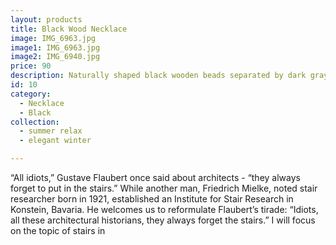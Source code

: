 ```yaml
---
layout: products
title: Black Wood Necklace
image: IMG_6963.jpg
image1: IMG_6963.jpg
image2: IMG_6940.jpg
price: 90
description: Naturally shaped black wooden beads separated by dark gray metal tubes.
id: 10
category:    
  - Necklace
  - Black
collection:
  - summer relax
  - elegant winter

---
```



“All idiots,” Gustave Flaubert once said about architects - “they always forget to put in the stairs.” While another man, Friedrich Mielke, noted stair researcher born in 1921, established an Institute for Stair Research in Konstein, Bavaria. He welcomes us to reformulate Flaubert’s tirade: “Idiots, all these architectural historians, they always forget the stairs.” I will focus on the topic of stairs in
